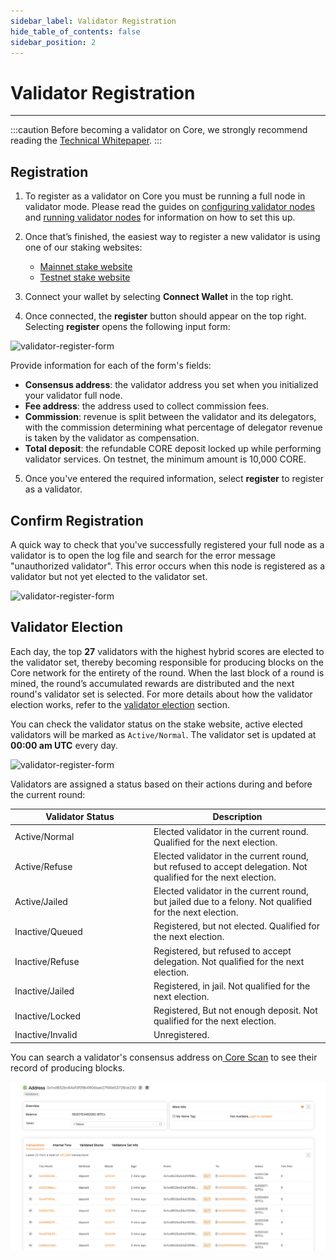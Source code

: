 ```yaml
---
sidebar_label: Validator Registration
hide_table_of_contents: false
sidebar_position: 2
---
```


# Validator Registration
---

:::caution 
Before becoming a validator on Core, we strongly recommend reading the [Technical Whitepaper](https://whitepaper.coredao.org/).
:::

## Registration

1. To register as a validator on Core you must be running a full node in validator mode. Please read the guides on [configuring validator nodes](../config/validator-node-config.md) and [running validator nodes](./running-validator.md) for information on how to set this up.

2. Once that’s finished, the easiest way to register a new validator is using one of our staking websites:

    * [Mainnet stake website](https://stake.coredao.org)
    * [Testnet stake website](https://stake.test.btcs.network)

3. Connect your wallet by selecting **Connect Wallet** in the top right. 
4. Once connected, the **register** button should appear on the top right. Selecting **register** opens the following input form:

![validator-register-form](../../../static/img/validator/register/validator-register-1.avif)

Provide information for each of the form's fields:

* **Consensus address**: the validator address you set when you initialized your validator full node.
* **Fee address**: the address used to collect commission fees.
* **Commission**: revenue is split between the validator and its delegators, with the commission determining what percentage of delegator revenue is taken by the validator as compensation.
* **Total deposit**: the refundable CORE deposit locked up while performing validator services. On testnet, the minimum amount is 10,000 CORE.

5. Once you've entered the required information, select **register** to register as a validator.

## Confirm Registration

A quick way to check that you've successfully registered your full node as a validator is to open the log file and search for the error message "unauthorized validator". This error occurs when this node is registered as a validator but not yet elected to the validator set.

![validator-register-form](../../../static/img/validator/register/validator-register-2.avif)

## Validator Election

Each day, the top **27** validators with the highest hybrid scores are elected to the validator set, thereby becoming responsible for producing blocks on the Core network for the entirety of the round. When the last block of a round is mined, the round’s accumulated rewards are distributed and the next round's validator set is selected. For more details about how the validator election works, refer to the [validator election](./validator-election.md) section.

You can check the validator status on the stake website, active elected validators will be marked as `Active/Normal`. The validator set is updated at **00:00 am UTC** every day.

![validator-register-form](../../../static/img/validator/register/validator-register-3.avif)

Validators are assigned a status based on their actions during and before the current round:

<table><thead><tr><th width="208">Validator Status</th><th>Description</th></tr></thead><tbody><tr><td>Active/Normal</td><td>Elected validator in the current round. Qualified for the next election.</td></tr><tr><td>Active/Refuse</td><td>Elected validator in the current round, but refused to accept delegation. Not qualified for the next election.</td></tr><tr><td>Active/Jailed</td><td>Elected validator in the current round, but jailed due to a felony. Not qualified for the next election.</td></tr><tr><td>Inactive/Queued</td><td>Registered, but not elected. Qualified for the next election.</td></tr><tr><td>Inactive/Refuse</td><td>Registered, but refused to accept delegation. Not qualified for the next election.</td></tr><tr><td>Inactive/Jailed</td><td>Registered, in jail. Not qualified for the next election.</td></tr><tr><td>Inactive/Locked</td><td>Registered, But not enough deposit. Not qualified for the next election.</td></tr><tr><td>Inactive/Invalid</td><td>Unregistered.</td></tr></tbody></table>

You can search a validator's consensus address on[ Core Scan](https://scan.coredao.org/) to see their record of producing blocks.

![validator-register-form](../../../static/img/validator/register/validator-register-4.webp)
